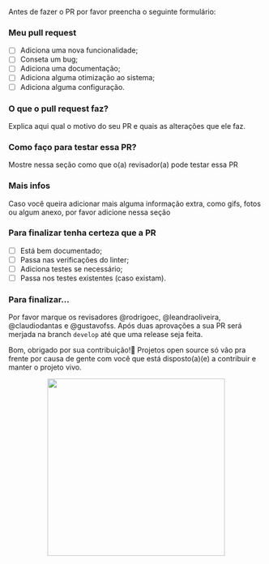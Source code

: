 Antes de fazer o PR por favor preencha o seguinte formulário:

### Meu pull request

- [ ] Adiciona uma nova funcionalidade;
- [ ] Conseta um bug;
- [ ] Adiciona uma documentação;
- [ ] Adiciona alguma otimização ao sistema;
- [ ] Adiciona alguma configuração.

### O que o pull request faz?

Explica aqui qual o motivo do seu PR e quais as alterações que ele faz.

### Como faço para testar essa PR?

Mostre nessa seção como que o(a) revisador(a) pode testar essa PR

### Mais infos

Caso você queira adicionar mais alguma informação extra, como gifs, fotos ou algum anexo, por favor adicione nessa seção

### Para finalizar tenha certeza que a PR

- [ ] Está bem documentado;
- [ ] Passa nas verificações do linter;
- [ ] Adiciona testes se necessário;
- [ ] Passa nos testes existentes (caso existam).

### Para finalizar...

Por favor marque os revisadores @rodrigoec, @leandraoliveira, @claudiodantas e @gustavofss. Após duas aprovações a sua PR será merjada na branch `develop` até que uma release seja feita.

Bom, obrigado por sua contribuição!💙 Projetos open source só vão pra frente por causa de gente com você que está disposto(a)(e) a contribuir e manter o projeto vivo.

<div align=center>
  <img width=350px src='https://user-images.githubusercontent.com/42751604/130703676-2e16abb1-3392-4f76-a9ec-a4973f638e2d.gif'/>
</div>


